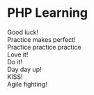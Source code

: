 # PHP Learning  
Good luck!  
Practice makes perfect!  
Practice practice practice  
Love it!  
Do it!  
Day day up!  
KISS!  
Agile fighting!
